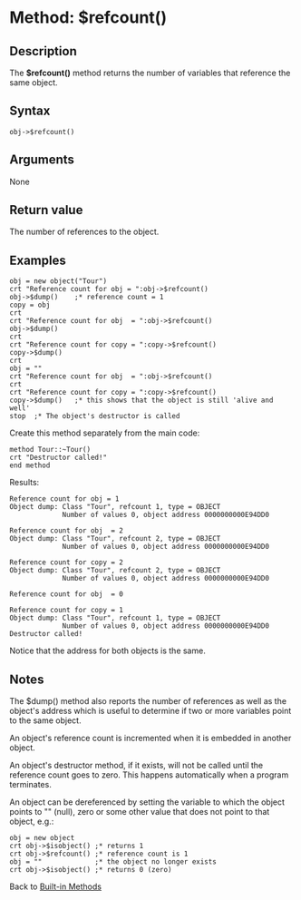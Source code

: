 # Method: $refcount()

<PageHeader />

## Description

The **$refcount()** method returns the number of variables that reference the same object.

## Syntax

```
obj->$refcount()
```

## Arguments

None

## Return value

The number of references to the object.

## Examples

```
obj = new object("Tour")
crt "Reference count for obj = ":obj->$refcount()
obj->$dump()    ;* reference count = 1
copy = obj
crt
crt "Reference count for obj  = ":obj->$refcount()
obj->$dump()
crt
crt "Reference count for copy = ":copy->$refcount()
copy->$dump()
crt
obj = ""
crt "Reference count for obj  = ":obj->$refcount()
crt
crt "Reference count for copy = ":copy->$refcount()
copy->$dump()   ;* this shows that the object is still 'alive and well'
stop  ;* The object's destructor is called
```

Create this method separately from the main code:

```
method Tour::~Tour()
crt "Destructor called!"
end method
```

Results:

```
Reference count for obj = 1
Object dump: Class "Tour", refcount 1, type = OBJECT
             Number of values 0, object address 0000000000E94DD0

Reference count for obj  = 2
Object dump: Class "Tour", refcount 2, type = OBJECT
             Number of values 0, object address 0000000000E94DD0

Reference count for copy = 2
Object dump: Class "Tour", refcount 2, type = OBJECT
             Number of values 0, object address 0000000000E94DD0

Reference count for obj  = 0

Reference count for copy = 1
Object dump: Class "Tour", refcount 1, type = OBJECT
             Number of values 0, object address 0000000000E94DD0
Destructor called!
```

Notice that the address for both objects is the same.

## Notes

The $dump() method also reports the number of references as well as the object's address which is useful to determine if two or more variables point to the same object.

An object's reference count is incremented when it is embedded in another object.

An object's destructor method, if it exists, will not be called until the reference count goes to zero. This happens automatically when a program terminates.

An object can be dereferenced by setting the variable to which the object points to "" (null), zero or some other value that does not point to that object, e.g.:

```
obj = new object
crt obj->$isobject() ;* returns 1
crt obj->$refcount() ;* reference count is 1
obj = ""             ;* the object no longer exists
crt obj->$isobject() ;* returns 0 (zero)
```

Back to [Built-in Methods](./../dynamic-objects-built-in-methods/README.md)  
  
<PageFooter />
